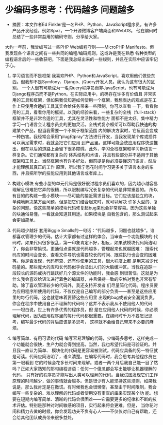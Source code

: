 # 少编码多思考：代码越多 问题越多

* 摘要：本文作者Ed Finkler是一名PHP、Python、JavaScript程序员。有许多产品开发经验，例如Spaz，一个开源微博客户端桌面和WebOS。
他在编码时总结了一些非常益用的编码守则，分享给大家。

大约一年前，我曾编写过一些PHP Web编程守则——MicroPHP Manifesto。但我发现各个语言之间有一些共同的编程/编码规则，这或许是我在熟悉
各种类型的编程语言后的一些收获吧。下面是我总结出来的一些规则，并且在实际中应该牢记于心。

1. 学习语言而不是框架
我喜欢PHP、Python和JavaScript，喜欢用他们做些东西。但我却不是Symfony、Django、jQuery开发人员。我认为这有很大的区别。
一个人很有可能成为一名jQuery程序员而非JavaScript，也有可能成为Django程序员而不是Python。在实际应用中，的确存在许多有价值且
非常实用的工具和框架，但如果我仅知道如何使用一个框架，我想表达的观点是在工作上只使用合适的工具其实会给任务带来一些限制，你可以查看
一下，看看你用的工具，看看你用的框架。以我的经验来看，一些复杂的全栈（full-stack）框架并不是非常合适的工具，尤其在灵活性和性能方
面都不是太好。集中精力学习一门语言会让程序员变的更加灵活。全栈式复杂框架可以帮助我快速的构建某个产品，但当我需要一个不属于框架范围
内的解决方案时，它反而会变成一种伤害。我经常会采用“plug和pray”方法进行开发，当我发现某个库或插件可以满足需求时，我就会把它们应用
到产品里。这样可能会使应用程序快速推出，但在以后的道路上会留下很多障碍。此外，学习全栈框架和学习新语言一样复杂。它们通常都有复杂的
体系结构和术语，并且有些部分并不适用于其他框架和工具上。当然框架也有许多好处，但前提是你必须要懂这门语言，然后才能理解其真正的工作
原理，所以我宁愿花时间学习更多关于语言本身的东西，并且把所学的技能应用到其他语言或者库上。

2. 构建小模块
有些小型的单元代码是很好很讨程序员们喜欢的，因为越小越容易理解且很难把它弄的很糟，所以限制编写冗长复杂的代码是非常重要的。
所以有目的的构建一些小模块——尽可能的接近需求目标。它们应该是独立的块，单纯地解决某方面问题，但是把它们结合起来时，就可以解决
许多大型的、复杂的问题。像这些简单的模块代码修复起bug来也会非常容易。因为这些单独的块通俗易懂，一看就会知道其用途。如果模块是
自我包含的，那么测试起来会更加简单。

3. 代码越少越好
套用Biggie Smalls的一句话：“代码越多，问题也就越多”。谁都喜欢管理少的代码。估计大家都有过这样的体会，当审查一个功能模块的
代码时，如果代码很多很乱，第一印象肯定不好，相反，如果该模块代码简洁明了，你会非常愉悦。更通俗点讲就是代码越多，管理起来也就越困难：
搜索代码库的时间会变长、查看文件导航也需要较长的时间、跟踪执行也会变的困难等。你是否发现，代码审查、还有你使用的工具，很大程度上都
是用来减少代码量的。那些庞大的库和长代码似乎会溢出人们的大脑缓冲区。当我在追踪一段较长的源码或执行跳跃好几个源文件的功能时，我会感
到很苦恼。这就是为什么我会喜欢给语法进行着色的编辑器，并且保持一致的空格对我也非常有帮助。除了喜欢管理较少的代码外，我还支持开发者
们尽量简化代码。程序员要为应用程序所使用的代码，不仅仅是自己编写的部分负责——甚至是这些应用里的每行代码。这也就意味着要替这些应用里
出现的bug或者安全漏洞负责。你会在程序中使用自己不理解的代码吗？这并不表示我从不使用他人的代码——坦白说，世上有许多优秀的程序员，但
是在应用他人代码的时候，你必须理解代码，因为应用程序里的每行代码都很重要。在编码时千万不要忘记思考，编写最少代码的背后应该是多思考，
这样就不会给自己带来不必要的麻烦。

4. 编写简单、有用可读的代码
编写容易理解的代码，少编码多思考，这样完成一个功能就会很快，生产力就会得到提高。当然，我也希望代码是可验证的。并且我一直认为简单、
模块化的代码是更容易被测试。代码应具备的另一特征就是可读。代码应简洁明了，语义清楚。在编写代码时，我会思考其他程序员在第一眼看到
它的时候会花多长时间来理解。或者一两个月后我自己能一目了然吗？正如大家熟知的那句编程谚语：任何一个傻瓜都会写出能够让机器理解的代码，
只有好的程序员才能写出人类可以理解的代码。当我试图发现它们工作原理的时间越少，做的事情就会越多。但是很少有人能坚持这些规则，如果我
说是，那么我肯定是在撒谎。有时候我也会很懒惰，甚至由于时间限制，我会编写一些复杂的、难以理解的代码或者使用没有审查的库来实现某个功
能。想要在短期内编写简单、清晰的代码会很困难——它需要更多的纪律和不断的技术评估。特别是那种对时间敏感的项目，实行起来将会更难。但是，
当你花时间和精力去做的时候，你会发现功夫不负有心人——不仅仅对自己有帮助，还会给其他团队成员带来很多益处。

